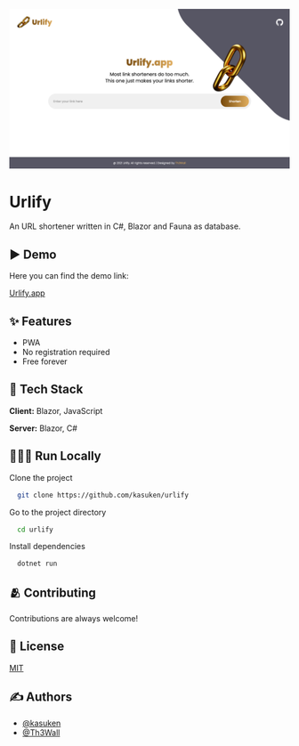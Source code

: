 ![Image of Urlify Project](https://github.com/Th3Wall/assets-cdn/blob/main/Urlify/Urlify_readme.jpg)
# Urlify

An URL shortener written in C#, Blazor and Fauna as database.

## ▶️ Demo

Here you can find the demo link:

[Urlify.app](https://www.urlify.app/)


## :sparkles: Features

- PWA
- No registration required
- Free forever

  
## :rocket: Tech Stack

**Client:** Blazor, JavaScript

**Server:** Blazor, C#

  
## 👨🏻‍💻 Run Locally

Clone the project

```bash
  git clone https://github.com/kasuken/urlify
```

Go to the project directory

```bash
  cd urlify
```

Install dependencies

```bash
  dotnet run
```

  
## :people_hugging: Contributing

Contributions are always welcome!
  
## 📝 License

[MIT](https://github.com/kasuken/Urlify/blob/main/LICENSE.md)

  
## :writing_hand: Authors

- [@kasuken](https://www.github.com/kasuken)
- [@Th3Wall](https://www.github.com/Th3Wall)

  
